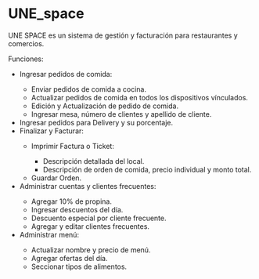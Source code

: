 # UNE_space
<p>UNE SPACE es un sistema de gestión y facturación para restaurantes y comercios.</p>
<p>Funciones:</p>
<ul>
  <li>Ingresar pedidos de comida:</li>
  <ul>
    <li>Enviar pedidos de comida a cocina.</li>
    <li>Actualizar pedidos de comida en todos los dispositivos vínculados.</li>
    <li>Edición y Actualización de pedido de comida.</li>
    <li>Ingresar mesa, número de clientes y apellido de cliente.</li>
  </ul>
  <li>Ingresar pedidos para Delivery y su porcentaje.</li>
  <li>Finalizar y Facturar:</li>
  <ul>
    <li>Imprimir Factura o Ticket:</li>
    <ul>
      <li>Descripción detallada del local.</li>
      <li>Descripción de orden de comida, precio individual y monto total.</li>
    </ul>
    <li>Guardar Orden.</li>
  </ul>
  <li>Administrar cuentas y clientes frecuentes:</li>
  <ul>
    <li>Agregar 10% de propina.</li>
    <li>Ingresar descuentos del día.</li>
    <li>Descuento especial por cliente frecuente.</li>
    <li>Agregar y editar clientes frecuentes.</li>
  </ul>
  <li>Administrar menú:</li>
  <ul>
    <li>Actualizar nombre y precio de menú.</li>
    <li>Agregar ofertas del día.</li>
    <li>Seccionar tipos de alimentos.</li>
  </ul>
</ul>
 
